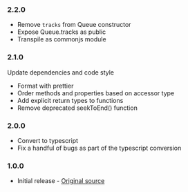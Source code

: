 ### 2.2.0
  * Remove `tracks` from Queue constructor
  * Expose Queue.tracks as public
  * Transpile as commonjs module

### 2.1.0
  Update dependencies and code style

  * Format with prettier
  * Order methods and properties based on accessor type
  * Add explicit return types to functions
  * Remove deprecated seekToEnd() function

### 2.0.0
  * Convert to typescript
  * Fix a handful of bugs as part of the typescript conversion

### 1.0.0

  * Initial release - [Original source](https://github.com/RelistenNet/gapless.js)
